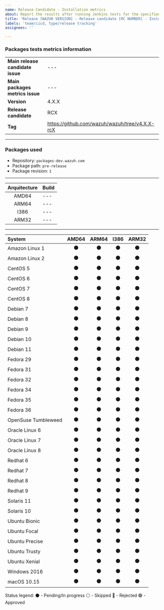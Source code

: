 ```yaml
---
name: Release Candidate - Installation metrics
about: Report the results after running Jenkins tests for the specified release.
title: 'Release [WAZUH VERSION] - Release candidate [RC NUMBER] - Installation metrics'
labels: 'team/cicd, type/release tracking'
assignees: ''

---
```


### Packages tests metrics information
|||
| --- | --- |
| **Main release candidate issue** | --- |
| **Main packages metrics issue** | --- |
| **Version** | 4.X.X |
| **Release candidate** | RCX |
| **Tag** | https://github.com/wazuh/wazuh/tree/v4.X.X-rcX |

---

### Packages used
- Repository: `packages-dev.wazuh.com`
- Package path: `pre-release`
- Package revision: `1`

---

| Arquitecture | Build |
| :--: | :-- |
| AMD64 | --- |
| ARM64 | --- |
| I386  | --- |
| ARM32 | --- |

---

| System | AMD64 | ARM64 | I386 | ARM32 
| :-- | :--: | :--: | :--: | :--: |
| Amazon Linux 1      | ⚫ | ⚫ | ⚫ | ⚫ |
| Amazon Linux 2      | ⚫ | ⚫ | ⚫ | ⚫ |
| CentOS 5            | ⚫ | ⚫ | ⚫ | ⚫ |
| CentOS 6            | ⚫ | ⚫ | ⚫ | ⚫ |
| CentOS 7            | ⚫ | ⚫ | ⚫ | ⚫ |
| CentOS 8            | ⚫ | ⚫ | ⚫ | ⚫ |
| Debian 7            | ⚫ | ⚫ | ⚫ | ⚫ |
| Debian 8            | ⚫ | ⚫ | ⚫ | ⚫ |
| Debian 9            | ⚫ | ⚫ | ⚫ | ⚫ |
| Debian 10           | ⚫ | ⚫ | ⚫ | ⚫ |
| Debian 11           | ⚫ | ⚫ | ⚫ | ⚫ |
| Fedora 29           | ⚫ | ⚫ | ⚫ | ⚫ |
| Fedora 31           | ⚫ | ⚫ | ⚫ | ⚫ |
| Fedora 32           | ⚫ | ⚫ | ⚫ | ⚫ |
| Fedora 34           | ⚫ | ⚫ | ⚫ | ⚫ |
| Fedora 35           | ⚫ | ⚫ | ⚫ | ⚫ |
| Fedora 36           | ⚫ | ⚫ | ⚫ | ⚫ |
| OpenSuse Tumbleweed | ⚫ | ⚫ | ⚫ | ⚫ |
| Oracle Linux 6      | ⚫ | ⚫ | ⚫ | ⚫ |
| Oracle Linux 7      | ⚫ | ⚫ | ⚫ | ⚫ |
| Oracle Linux 8      | ⚫ | ⚫ | ⚫ | ⚫ |
| Redhat 6            | ⚫ | ⚫ | ⚫ | ⚫ |
| Redhat 7            | ⚫ | ⚫ | ⚫ | ⚫ |
| Redhat 8            | ⚫ | ⚫ | ⚫ | ⚫ |
| Redhat 9            | ⚫ | ⚫ | ⚫ | ⚫ |
| Solaris 11          | ⚫ | ⚫ | ⚫ | ⚫ |
| Solaris 10          | ⚫ | ⚫ | ⚫ | ⚫ |
| Ubuntu Bionic       | ⚫ | ⚫ | ⚫ | ⚫ |
| Ubuntu Focal        | ⚫ | ⚫ | ⚫ | ⚫ |
| Ubuntu Precise      | ⚫ | ⚫ | ⚫ | ⚫ |
| Ubuntu Trusty       | ⚫ | ⚫ | ⚫ | ⚫ |
| Ubuntu Xenial       | ⚫ | ⚫ | ⚫ | ⚫ |
| Windows 2016        | ⚫ | ⚫ | ⚫ | ⚫ |
| macOS 10.15         | ⚫ | ⚫ | ⚫ | ⚫ |

Status legend:
⚫ - Pending/In progress
⚪ - Skipped
🔴 - Rejected
🟢 - Approved
